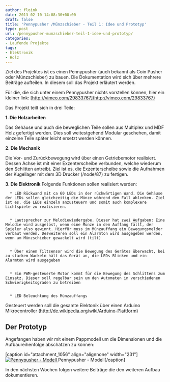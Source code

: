 ```yaml
---
author: floink
date: 2013-02-10 14:08:30+00:00
draft: false
title: 'Pennypusher /Münzschieber - Teil 1: Idee und Prototyp'
type: post
url: /pennypusher-munzschieber-teil-1-idee-und-prototyp/
categories:
- Laufende Projekte
tags:
- Elektronik
- Holz
---
```


Ziel des Projektes ist es einen Pennypusher (auch bekannt als Coin Pusher oder Münzschieber) zu bauen. Die Dokumentation wird sich über mehrere Beiträge aufteilen. In diesem soll das Projekt erläutert werden.

Für die, die sich unter einem Pennypusher nichts vorstellen können, hier ein kleiner link: [http://vimeo.com/29833767](http://vimeo.com/29833767)

Das Projekt teilt sich in drei Teile:

<!-- more -->

**1. Die Holzarbeiten**

Das Gehäuse und auch die beweglichen Teile sollen aus Multiplex und MDF Holz gefertigt werden. Dies soll weitestgehend Modular geschehen, damit einzelne Teile später leicht ersetzt werden können.

**2. Die Mechanik**

Die Vor- und Zurückbewegung wird über einen Getriebemotor realisiert. Dessen Achse ist mit einer Exzenterscheibe verbunden, welche wiederum den Schlitten antreibt. Ziel ist es, die Exzenterscheibe sowie die Aufnahmen der Kugellager mit dem 3D Drucker (/node/87) zu fertigen.

**3. Die Elektronik**
Folgende Funktionen sollen realisiert werden:



	  * LED Rückwand mit ca 60 LEDs in der rückwärtigen Wand. Die Gehäuse der LEDs sollen gleichzeitig die Münze während dem Fall ablenken. Ziel ist es, die LEDs einzeln anzusteuern und somit auch komplexere Lichtspiele zu realisieren.


	  * Lautsprecher zur Melodiewiedergabe. Dieser hat zwei Aufgaben: Eine Melodie wird ausgelöst, wenn eine Münze in den Auffang fällt, der Spieler also gewinnt. Hierfür muss im Münzauffang ein Bewegungsmelder verbaut werden. Desweiteren soll ein Alarmton wird ausgegeben werden, wenn am Münzschieber gewackelt wird (tilt)


	  * Über einen Tiltsensor wird die Bewegung des Gerätes überwacht, bei zu starkem Wackeln hält das Gerät an, die LEDs Blinken und ein Alarmton wird ausgegeben


	  * Ein PWM-gesteuerte Motor kommt für die Bewegung des Schlittens zum Einsatz. Dieser soll regelbar sein um den Automaten in verschiedenen Schwierigkeitsgraden zu betreiben


	  * LED Beleuchtung des Münzauffangs

Gesteuert werden soll die gesamte Elektonik über einen Arduino Mikrocontroller (http://de.wikipedia.org/wiki/Arduino-Plattform)




## **Der Prototyp**


Angefangen haben wir mit einem Pappmodell um die Dimensionen und die Aufbaureihenfolge abschätzen zu können:

[caption id="attachment_1056" align="alignnone" width="231"][![Pennypusher - Modell](/wp-content/uploads/2013/02/Pennydoku-1-231x300.jpg)
](/wp-content/uploads/2013/02/Pennydoku-1.jpg) Pennypusher - Modell[/caption]

In den nächsten Wochen folgen weitere Beiträge die den weiteren Aufbau dokumentieren.
